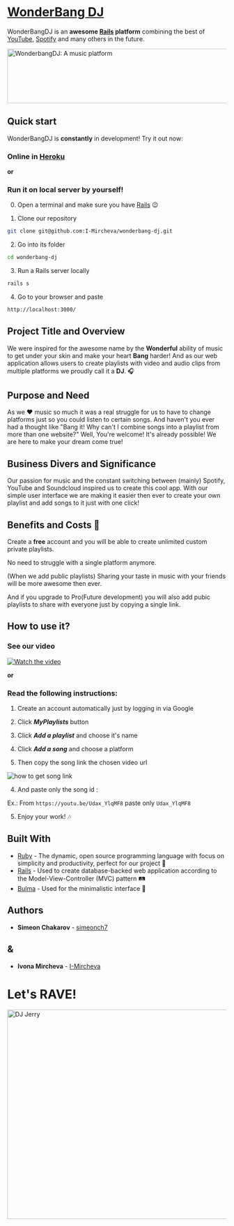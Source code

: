 # [WonderBang DJ](https://wonderbang-dj.herokuapp.com) 

WonderBangDJ is an **awesome [Rails](https://rubyonrails.org) platform** combining the best of [YouTube](https://www.youtube.com), [Spotify](https://open.spotify.com) and many others in the future.

<a href="https://wonderbang-dj.herokuapp.com"><img src="https://scontent.fsof2-1.fna.fbcdn.net/v/t1.15752-9/35076716_2252625164762803_8340418174881103872_n.png?_nc_cat=0&oh=becdb791c64b602691632ee1d726e084&oe=5BA5CB36" alt="WonderbangDJ: A music platform" style="max-width:100%;" width="600" height="125"></a>

## Quick start

WonderBangDJ is **constantly** in development! Try it out now:

### Online in [Heroku](https://wonderbang-dj.herokuapp.com)

**or**

### Run it on local server by yourself!

0. Open a terminal and make sure you have [Rails](https://youtu.be/OHgXELONyTQ) :wink: 

1. Clone our repository 
```sh
git clone git@github.com:I-Mircheva/wonderbang-dj.git
```
2. Go into its folder 
```sh
cd wonderbang-dj
```
3. Run a Rails server locally 
```sh
rails s
```
4. Go to your browser and paste 
```sh
http://localhost:3000/
```
## Project Title and Overview 
We were inspired for the awesome name by the **Wonderful** ability of music to get under your skin and make your heart **Bang** harder! 
And as our web application allows users to create playlists with video and audio clips from multiple platforms we proudly call it a **DJ**. :headphones: 

## Purpose and Need 
As we :heart: music so much it was a real struggle for us to have to change platforms just so you could listen to certain songs. 
And haven't you ever had a thought like "Bang it! Why can't I combine songs into a playlist from more than one website?" 
Well, You're welcome! It's already possible! We are here to make your dream come true! 

## Business Divers and Significance 
Our passion for music and the constant switching between (mainly) Spotify, YouTube and Soundcloud inspired us to create this cool app. 
With our simple user interface we are making it easier then ever to create your own playlist and add songs to it just with one click! 

## Benefits and Costs :money_with_wings: 
 
Create a **free** account and you will be able to create unlimited custom private playlists. 
 
No need to struggle with a single platform anymore. 
 
(When we add public playlists) 
Sharing your taste in music with your friends will be more awesome then ever. 
 
And if you upgrade to Pro(Future development) you will also add pubic playlists to share with everyone just by copying a single link. 

## How to use it? 
### See our video 

[![Watch the video](https://scontent.fsof2-1.fna.fbcdn.net/v/t1.15752-9/35076716_2252625164762803_8340418174881103872_n.png?_nc_cat=0&oh=becdb791c64b602691632ee1d726e084&oe=5BA5CB36)](http://youtu.be/vt5fpE0bzSY) 

 **or**

### Read the following instructions: 

1. Create an account automatically just by logging in via Google 
 
2. Click ***MyPlaylists*** button 
 
3. Click ***Add a playlist*** and choose it's name 
 
4. Click ***Add a song*** and choose a platform 
 
3. Then copy the song link the chosen video url 
 
![how to get song link](https://www.amoyshare.com/asset/article/youtube-song-downloader/image/copy-url.png) 

4. And paste only the song id : 
 
Ex.: From `https://youtu.be/Udax_YlqMF8` paste only `Udax_YlqMF8` 
 
5. Enjoy your work! :notes: 
 

## Built With

* [Ruby](https://www.ruby-lang.org/en/) - The dynamic, open source programming language with focus on simplicity and productivity, perfect for our project :gem: 
* [Rails](https://rubyonrails.org/) - Used to create database-backed web application according to the Model-View-Controller (MVC) pattern :railway_track: 
* [Bulma](https://bulma.io/) - Used for the minimalistic interface :art: 

## Authors

* **Simeon Chakarov** - [simeonch7](https://github.com/simeonch7) 
## &
* **Ivona Mircheva** - [I-Mircheva](https://github.com/I-Mircheva)

# Let's RAVE!

<img src="https://scontent.fsof2-1.fna.fbcdn.net/v/t1.15752-9/35485989_2252718054753514_9046735545392168960_n.jpg?_nc_cat=0&oh=34ce702fdec2cf5491cd9ded62f40955&oe=5BA4E117" alt="DJ Jerry" style="max-width:100%;" width="641" height="480"></a>
